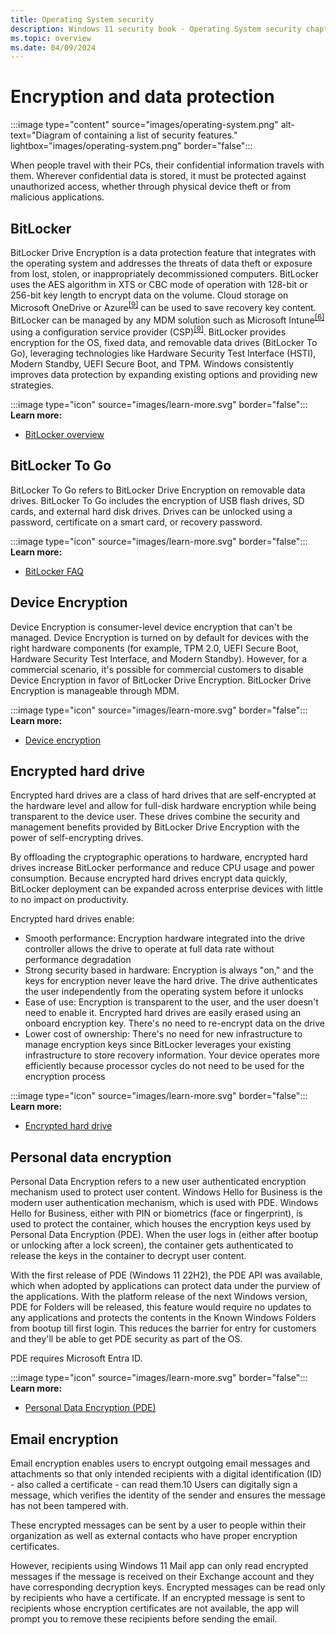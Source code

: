 ```yaml
---
title: Operating System security
description: Windows 11 security book - Operating System security chapter.
ms.topic: overview
ms.date: 04/09/2024
---
```


# Encryption and data protection

:::image type="content" source="images/operating-system.png" alt-text="Diagram of containing a list of security features." lightbox="images/operating-system.png" border="false":::

When people travel with their PCs, their confidential information travels with them. Wherever confidential data is stored, it must be protected against unauthorized access, whether through physical device theft or from malicious applications.

## BitLocker

BitLocker Drive Encryption is a data protection feature that integrates with the operating system and addresses the threats of data theft or exposure from lost, stolen, or inappropriately decommissioned computers. BitLocker uses the AES algorithm in XTS or CBC mode of operation with 128-bit or 256-bit key length to encrypt data on the volume. Cloud storage on Microsoft OneDrive or Azure<sup>[\[9\]](conclusion.md#footnote9)</sup> can be used to save recovery key content. BitLocker can be managed by any MDM solution such as Microsoft Intune<sup>[\[6\]](conclusion.md#footnote6)</sup> using a configuration service provider (CSP)<sup>[\[9\]](conclusion.md#footnote9)</sup>. BitLocker provides encryption for the OS, fixed data, and removable data drives (BitLocker To Go), leveraging technologies like Hardware Security Test Interface (HSTI), Modern Standby, UEFI Secure Boot, and TPM. Windows consistently improves data protection by expanding existing options and providing new strategies.

:::image type="icon" source="images/learn-more.svg" border="false"::: **Learn more:**

- [BitLocker overview](../operating-system-security/data-protection/bitlocker/index.md)

## BitLocker To Go

BitLocker To Go refers to BitLocker Drive Encryption on removable data drives. BitLocker To Go includes the encryption of USB flash drives, SD cards, and external hard disk drives. Drives can be unlocked using a password, certificate on a smart card, or recovery password.

:::image type="icon" source="images/learn-more.svg" border="false"::: **Learn more:**

- [BitLocker FAQ](../operating-system-security/data-protection/bitlocker/faq.yml)

## Device Encryption

Device Encryption is consumer-level device encryption that can't be managed. Device Encryption is turned on by default for devices with the right hardware components (for example, TPM 2.0, UEFI Secure Boot, Hardware Security Test Interface, and Modern Standby). However, for a commercial scenario, it's possible for commercial customers to disable Device Encryption in favor of BitLocker Drive Encryption. BitLocker Drive Encryption is manageable through MDM.

:::image type="icon" source="images/learn-more.svg" border="false"::: **Learn more:**

- [Device encryption](../operating-system-security/data-protection/bitlocker/index.md#device-encryption)

## Encrypted hard drive

Encrypted hard drives are a class of hard drives that are self-encrypted at the hardware level and allow for full-disk hardware encryption while being transparent to the device user. These drives combine the security and management benefits provided by BitLocker Drive Encryption with the power of self-encrypting drives.

By offloading the cryptographic operations to hardware, encrypted hard drives increase BitLocker performance and reduce CPU usage and power consumption. Because encrypted hard drives encrypt data quickly, BitLocker deployment can be expanded across enterprise devices with little to no impact on productivity.

Encrypted hard drives enable:

- Smooth performance: Encryption hardware integrated into the drive controller allows the drive to operate at full data rate without performance degradation
- Strong security based in hardware: Encryption is always "on," and the keys for encryption never leave the hard drive. The drive authenticates the user independently from the operating system before it unlocks
- Ease of use: Encryption is transparent to the user, and the user doesn't need to enable it. Encrypted hard drives are easily erased using an onboard encryption key. There's no need
to re-encrypt data on the drive
- Lower cost of ownership: There's no need for new infrastructure to manage encryption keys since BitLocker leverages your existing infrastructure to store recovery information. Your device operates more efficiently because processor cycles do not need to be used for the encryption process

:::image type="icon" source="images/learn-more.svg" border="false"::: **Learn more:**

- [Encrypted hard drive](../operating-system-security/data-protection/encrypted-hard-drive.md)

## Personal data encryption

Personal Data Encryption refers to a new user authenticated encryption mechanism used to protect user content. Windows Hello for Business is the modern user authentication mechanism, which is used with PDE. Windows Hello for Business, either with PIN or biometrics (face or fingerprint), is used to protect the container, which houses the encryption keys used by Personal Data Encryption (PDE). When the user logs in (either after bootup or unlocking after a lock screen), the container gets authenticated to release the keys in the container to decrypt user content.

With the first release of PDE (Windows 11 22H2), the PDE API was available, which when adopted by applications can protect data under the purview of the applications. With the platform release of the next Windows version, PDE for Folders will be released, this feature would require no updates to any applications and protects the contents in the Known Windows Folders from bootup till first login. This reduces the barrier for entry for customers and they'll be able to get PDE security as part of the OS.

PDE requires Microsoft Entra ID.

:::image type="icon" source="images/learn-more.svg" border="false"::: **Learn more:**

- [Personal Data Encryption (PDE)](../operating-system-security/data-protection/personal-data-encryption/index.md)

## Email encryption

Email encryption enables users to encrypt outgoing email messages and attachments so that only intended recipients with a digital identification (ID) - also called a certificate - can read them.10 Users can digitally sign a message, which verifies the identity of the sender and ensures the message has not been tampered with.

These encrypted messages can be sent by a user to people within their organization as well as external contacts who have proper encryption certificates.

However, recipients using Windows 11 Mail app can only read encrypted messages if the message is received on their Exchange account and they have corresponding decryption keys. Encrypted messages can be read only by recipients who have a certificate. If an encrypted message is sent to recipients whose encryption certificates are not available, the app will prompt you to remove these recipients before sending the email.

